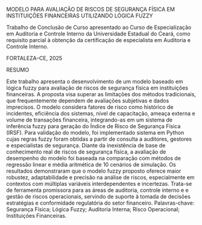 MODELO PARA AVALIAÇÃO DE RISCOS DE SEGURANÇA FÍSICA EM INSTITUIÇÕES FINANCEIRAS UTILIZANDO LÓGICA FUZZY

Trabalho de Conclusão de Curso apresentado ao Curso de Especialização em Auditoria e Controle Interno da Universidade Estadual do Ceará, como requisito parcial à obtenção da certificação
de especialista em Auditoria e Controle Interno.

FORTALEZA–CE, 2025

RESUMO

Este trabalho apresenta o desenvolvimento de um modelo baseado em lógica fuzzy para avaliação de riscos de segurança física em instituições financeiras. A proposta visa superar as limitações dos métodos tradicionais, que frequentemente dependem de avaliações subjetivas e dados imprecisos. O modelo considera fatores de risco como histórico de incidentes, eficiência dos sistemas, nível de capacitação, ameaça externa e volume de transações financeira, integrando-as em um sistema de inferência fuzzy para geração do Índice de Risco de Segurança Física (IRSF). Para validação do modelo, foi implementado sistema em Python cujas regras fuzzy foram obtidas a partir de consulta a auditores, gestores e especialistas de segurança. Diante da inexistência de base de conhecimento real de riscos de segurança física, a avaliação de desempenho do modelo foi baseada na comparação com métodos de regressão linear e média aritmética de 10 cenários de simulação. Os resultados demonstraram que o modelo fuzzy proposto oferece maior robustez, adaptabilidade e precisão na análise de riscos, especialmente em contextos com múltiplas variáveis interdependentes e incertezas. Trata-se de ferramenta promissora para as áreas de auditoria, controle interno e e gestão de riscos operacionais, servindo de suporte à tomada de decisões estratégias e conformidade regulatória do setor financeiro.
Palavras-chave: Segurança Física; Lógica Fuzzy; Auditoria Interna; Risco Operacional; Instituições Financeiras.
